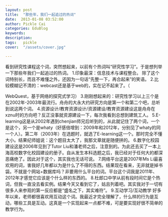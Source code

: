 ```yaml
---
layout: post  
title:  "那些年，我们一起追过的热词"
date:  2013-01-08 03:52:00
author: Pickle Cai  
categories: EduBlog  
keywords: 
description:   
tags:	pickle   
cover:  "/assets/cover.jpg"  

---
```


 看到研究性课程这个词，突然想起来，以前有个热词叫“研究性学习”。于是想列举一下那些年我们一起追过的热词。 1.印象最深：信息技术与课程整合。 除了这个词特别长，而且不难懂之外，还因为一句话“先整一下，再合起来”的笑语。 2.比较模糊记不清的：webcast还是基于web的，实在记不起来了。（

WebQuest，基于网络的探究式学习） 3.刚刚想起来的：研究性学习以上三个是在2002年-2003年最流行。舟舟的大永大约研究方向是第一个和第二个吧，总听到说这两个词。 4.资源设计/教育资源设计/资源建设/教育资源建设这是舟舟在xznu时的方向吧？反正没事就资源建设一下，每次我看到总想到建筑工人。 5.E-learning这是从2002年遇到chenjian师兄后听到的，从此就记住了两个词，一个是这个，另一个是whaty（好感倍增到：2009年和2012年，分别见了whaty的同一个人）。第二年（2003年）在选题时，就选了E-learning这一个。那时完全不懂大小。结果纪师姐说：这个题目太大了，我那文章就是随便拼的。 6.数字化校园建设这是2006年见到了Tutor Liu和潘老师之后，注意到的。为此还去买了一本上海高校数字化校园建设的册子。自从发生本科选题之后，我已经对于任何大的都深恶痛绝了。因此对于这个，其实我也无话可说。 7.网络平台这是2007年Ms Li最喜欢用的词，害我好几年都以为是什么了不得的东西。结果现在看来，无非就是掉书袋。不就是个网站+数据库吗？非要用什么平台的词。平台这个词我是2011年、2012年才感觉它应该是个什么样的东西的。 8.杜郎口中学从前有段时间它是个热词，但我一直没去看实例。结果今天又看到它了，姑且列着吧。其实我对于一切有很多人来参观的第一反应都是“盛名之下，其实难符”。 9.互动学习/互动教学 好多年以来，老师都很喜欢用互动这个词。我最近才完全理解了，什么样的行为是互动，哪些工具是互动。这真是一个实现起来一点都不难，可是要实现好很不简单的教学行为。																

		    
